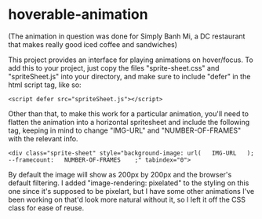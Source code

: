 # hoverable-animation

(The animation in question was done for Simply Banh Mi, a DC restaurant that makes really good iced coffee and sandwiches)

This project provides an interface for playing animations on hover/focus. To add this to your project, just copy the files "sprite-sheet.css" and "spriteSheet.js" into your directory, and make sure to include "defer" in the html script tag, like so:

    <script defer src="spriteSheet.js"></script>

Other than that, to make this work for a particular animation, you'll need to flatten the animation into a horizontal spritesheet and include the following tag, keeping in mind to change "IMG-URL" and "NUMBER-OF-FRAMES" with the relevant info.

    <div class="sprite-sheet" style="background-image: url(   IMG-URL   ); --framecount:   NUMBER-OF-FRAMES    ;" tabindex="0">

By default the image will show as 200px by 200px and the browser's default filtering. I added "image-rendering: pixelated" to the styling on this one since it's supposed to be pixelart, but I have some other animations I've been working on that'd look more natural without it, so I left it off the CSS class for ease of reuse.
